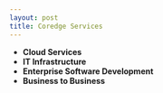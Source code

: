 ```yaml
---
layout: post
title: Coredge Services
---
```


- **Cloud Services**
- **IT Infrastructure** 
- **Enterprise Software Development**
- **Business to Business**

